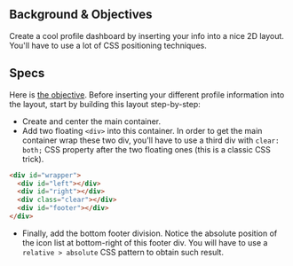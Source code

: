## Background & Objectives

Create a cool profile dashboard by inserting your info into a nice 2D layout. You'll
have to use a lot of CSS positioning techniques.

## Specs

Here is [the objective](http://lewagon.github.io/html-css-challenges/06-profile-dashboard/). Before inserting your different profile information into the layout, start by building this layout step-by-step:

- Create and center the main container.
- Add two floating `<div>` into this container. In order to get the main container wrap these two div, you'll have to use a third div with `clear: both;` CSS property after the two floating ones (this is a classic CSS trick).

```html
<div id="wrapper">
  <div id="left"></div>
  <div id="right"></div>
  <div class="clear"></div>
  <div id="footer"></div>
</div>
```

- Finally, add the bottom footer division. Notice the absolute position of the icon list at bottom-right of this footer div. You will have to use a `relative > absolute` CSS pattern to obtain such result.
